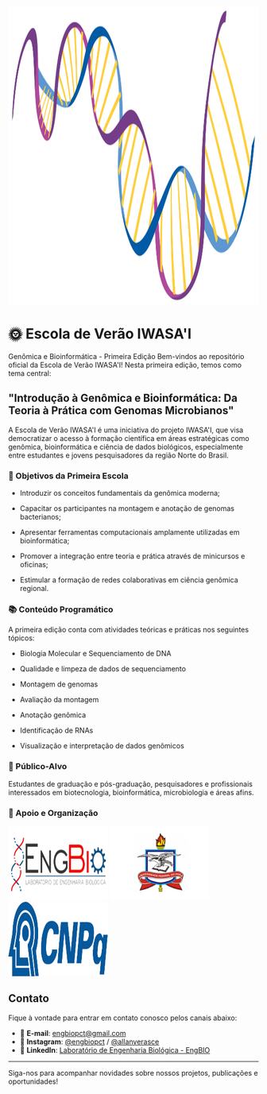 <img src="montagemEanotacao/imgs/dnaLOGO.jpg" alt="DNA" width="800" height="600" />

# 🌞 Escola de Verão IWASA'I
Genômica e Bioinformática - Primeira Edição
Bem-vindos ao repositório oficial da Escola de Verão IWASA'I!
Nesta primeira edição, temos como tema central:

## "Introdução à Genômica e Bioinformática: Da Teoria à Prática com Genomas Microbianos"

A Escola de Verão IWASA'I é uma iniciativa do projeto IWASA'I, que visa democratizar o acesso à formação científica em áreas estratégicas como genômica, bioinformática e ciência de dados biológicos, especialmente entre estudantes e jovens pesquisadores da região Norte do Brasil.

### 🎯 Objetivos da Primeira Escola
- Introduzir os conceitos fundamentais da genômica moderna;

- Capacitar os participantes na montagem e anotação de genomas bacterianos;

- Apresentar ferramentas computacionais amplamente utilizadas em bioinformática;

- Promover a integração entre teoria e prática através de minicursos e oficinas;

- Estimular a formação de redes colaborativas em ciência genômica regional.

### 📚 Conteúdo Programático
A primeira edição conta com atividades teóricas e práticas nos seguintes tópicos:

- Biologia Molecular e Sequenciamento de DNA

- Qualidade e limpeza de dados de sequenciamento

- Montagem de genomas 

- Avaliação da montagem 

- Anotação genômica 

- Identificação de RNAs 

- Visualização e interpretação de dados genômicos

### 🔬 Público-Alvo
Estudantes de graduação e pós-graduação, pesquisadores e profissionais interessados em biotecnologia, bioinformática, microbiologia e áreas afins.

### 🤝 Apoio e Organização

<img src="montagemEanotacao/imgs/EngBio%20logo.png" alt="Laboratório de Engenharia Biológica" width="200" height="150" /> <img src="montagemEanotacao/imgs/ufpa.png" alt="UFPA" width="200" height="150" /> <img src="montagemEanotacao/imgs/CNPq.jpg" alt="CNPq" width="200" height="150" /> 


##  Contato

Fique à vontade para entrar em contato conosco pelos canais abaixo:

- 📧 **E-mail**: [engbiopct@gmail.com](mailto:engbiopct@gmail.com)
- 📸 **Instagram**: [@engbiopct](https://www.instagram.com/engbiopct) / [@allanverasce](https://www.instagram.com/allanverasce) 
- 💼 **LinkedIn**: [Laboratório de Engenharia Biológica - EngBIO](https://www.linkedin.com/in/engbiopct/)

---

Siga-nos para acompanhar novidades sobre nossos projetos, publicações e oportunidades!

